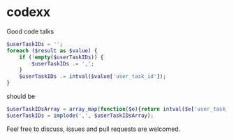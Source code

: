 codexx
======
Good code talks

```php
$userTaskIDs = '';
foreach ($result as $value) {
    if (!empty($userTaskIDs)) {
        $userTaskIDs .= ',';
    }
    $userTaskIDs .= intval($value['user_task_id']);
}
```
should be 
```php
$userTaskIDsArray = array_map(function($e){return intval($e['user_task_id']);}, $result);
$userTaskIDs = implode(',', $userTaskIDsArray);
```

Feel free to discuss, issues and pull requests are welcomed.
